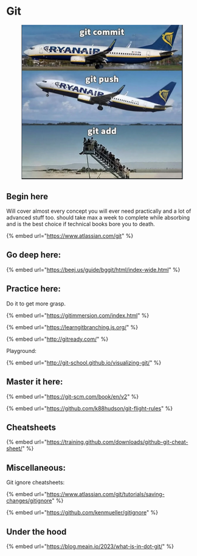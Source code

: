 # Git

<figure><img src="../../.gitbook/assets/image (271).png" alt=""><figcaption></figcaption></figure>

## Begin here

Will cover almost every concept you will ever need practically and a lot of advanced stuff too. should take max a week to complete while absorbing and is the best choice if technical books bore you to death.

{% embed url="https://www.atlassian.com/git" %}

## Go deep here:

{% embed url="https://beej.us/guide/bggit/html/index-wide.html" %}

## Practice here:

Do it to get more grasp.

{% embed url="https://gitimmersion.com/index.html" %}

{% embed url="https://learngitbranching.js.org/" %}

{% embed url="http://gitready.com/" %}

Playground:

{% embed url="http://git-school.github.io/visualizing-git/" %}



## Master it here:

{% embed url="https://git-scm.com/book/en/v2" %}

{% embed url="https://github.com/k88hudson/git-flight-rules" %}



## Cheatsheets

{% embed url="https://training.github.com/downloads/github-git-cheat-sheet/" %}

## Miscellaneous:

Git ignore cheatsheets:

{% embed url="https://www.atlassian.com/git/tutorials/saving-changes/gitignore" %}

{% embed url="https://github.com/kenmueller/gitignore" %}

## Under the hood



{% embed url="https://blog.meain.io/2023/what-is-in-dot-git/" %}
